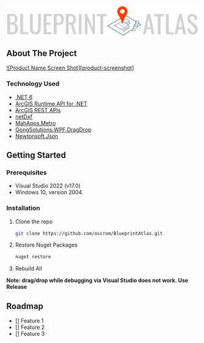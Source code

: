 
<!-- PROJECT LOGO -->
<br />
<div align="center">
  <a href="https://github.com/oscrom/BlueprintAtlas/">
    <img src="https://github.com/oscrom/BlueprintAtlas/blob/main/BlueprintAtlas/Assets/logo.png" alt="Logo" >
  </a>

</div>


<!-- ABOUT THE PROJECT -->
## About The Project

[![Product Name Screen Shot][product-screenshot]](https://example.com)


### Technology Used

* [.NET 6](https://docs.microsoft.com/en-us/dotnet/core/whats-new/dotnet-6)
* [ArcGIS Runtime API for .NET](https://developers.arcgis.com/net/)
* [ArcGIS REST APIs](https://developers.arcgis.com/rest/)
* [netDxf](https://github.com/haplokuon/netDxf)
* [MahApps.Metro](https://github.com/MahApps/MahApps.Metro/)
* [GongSolutions.WPF.DragDrop](https://github.com/punker76/gong-wpf-dragdrop)
* [Newtonsoft.Json](https://www.newtonsoft.com/)

<!-- GETTING STARTED -->
## Getting Started

### Prerequisites

* Visual Studio 2022 (v17.0)
* Windows 10, version 2004.

### Installation

1. Clone the repo
   ```sh
   git clone https://github.com/oscrom/BlueprintAtlas.git
   ```
2. Restore Nuget Packages
   ```sh
   nuget restore
   ```
3. Rebuild All

**Note: drag/drop while debugging via Visual Studio does not work. Use Release**

## Roadmap

- [] Feature 1
- [] Feature 2
- [] Feature 3
